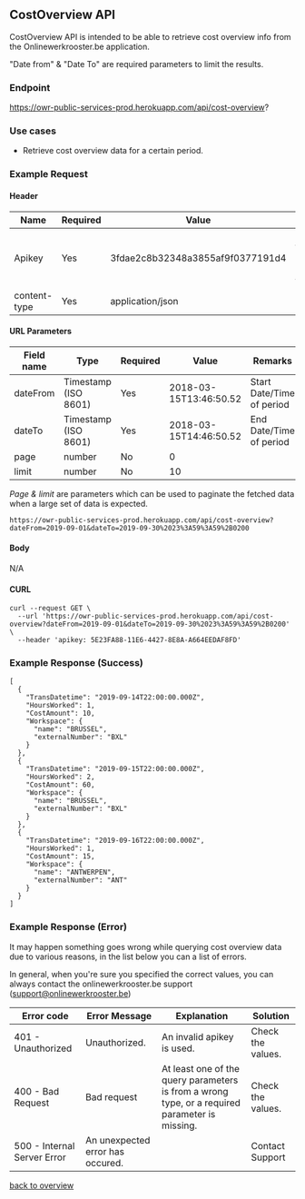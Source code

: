 ## CostOverview API

CostOverview API is intended to be able to retrieve cost overview info from the Onlinewerkrooster.be application. 

"Date from" & "Date To" are required parameters to limit the results.

### Endpoint

https://owr-public-services-prod.herokuapp.com/api/cost-overview?

### Use cases

- Retrieve cost overview data for a certain period.

### Example Request

#### Header

| Name         | Required | Value                            | Remarks                                                      |
| ------------ | -------- | -------------------------------- | ------------------------------------------------------------ |
| Apikey       | Yes      | 3fdae2c8b32348a3855af9f0377191d4 | Unique ID to identify the source to query data. (provided by onlinewerkrooster.be team) |
| content-type | Yes      | application/json                 | JSON data                                                    |

#### URL Parameters

| Field name | Type                 | Required | Value                  | Remarks                   |
| ---------- | -------------------- | -------- | ---------------------- | ------------------------- |
| dateFrom   | Timestamp (ISO 8601) | Yes      | 2018-03-15T13:46:50.52 | Start Date/Time of period |
| dateTo     | Timestamp (ISO 8601) | Yes      | 2018-03-15T14:46:50.52 | End Date/Time of period   |
| page       | number               | No       | 0                      |                           |
| limit      | number               | No       | 10                     |                           |

*Page & limit* are parameters which can be used to paginate the fetched data when a large set of data is expected.

```
https://owr-public-services-prod.herokuapp.com/api/cost-overview?dateFrom=2019-09-01&dateTo=2019-09-30%2023%3A59%3A59%2B0200
```

#### Body

N/A

#### CURL
```
curl --request GET \
  --url 'https://owr-public-services-prod.herokuapp.com/api/cost-overview?dateFrom=2019-09-01&dateTo=2019-09-30%2023%3A59%3A59%2B0200' \
  --header 'apikey: 5E23FA88-11E6-4427-8E8A-A664EEDAF8FD'
```

### Example Response (Success)

```
[
  {
    "TransDatetime": "2019-09-14T22:00:00.000Z",
    "HoursWorked": 1,
    "CostAmount": 10,
    "Workspace": {
      "name": "BRUSSEL",
      "externalNumber": "BXL"
    }
  },
  {
    "TransDatetime": "2019-09-15T22:00:00.000Z",
    "HoursWorked": 2,
    "CostAmount": 60,
    "Workspace": {
      "name": "BRUSSEL",
      "externalNumber": "BXL"
    }
  },
  {
    "TransDatetime": "2019-09-16T22:00:00.000Z",
    "HoursWorked": 1,
    "CostAmount": 15,
    "Workspace": {
      "name": "ANTWERPEN",
      "externalNumber": "ANT"
    }
  }
]
```



### Example Response (Error)

It may happen something goes wrong while querying cost overview data due to various reasons, in the list below you can a list of errors.

In general, when you're sure you specified the correct values, you can always contact the onlinewerkrooster.be support (support@onlinewerkrooster.be)

| Error code                  | Error Message                    | Explanation                                                  | Solution          |
| --------------------------- | -------------------------------- | ------------------------------------------------------------ | ----------------- |
| 401 - Unauthorized          | Unauthorized.                    | An invalid apikey is used.                                   | Check the values. |
| 400 - Bad Request           | Bad request                      | At least one of the query parameters is from a wrong type, or a required parameter is missing. | Check the values. |
| 500 - Internal Server Error | An unexpected error has occured. |                                                              | Contact Support   |

[back to overview](OnlineWerkroosterAPI.md)